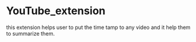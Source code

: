 # YouTube_extension
this extension helps user to put the time tamp to any video 
and it help them to summarize them.
